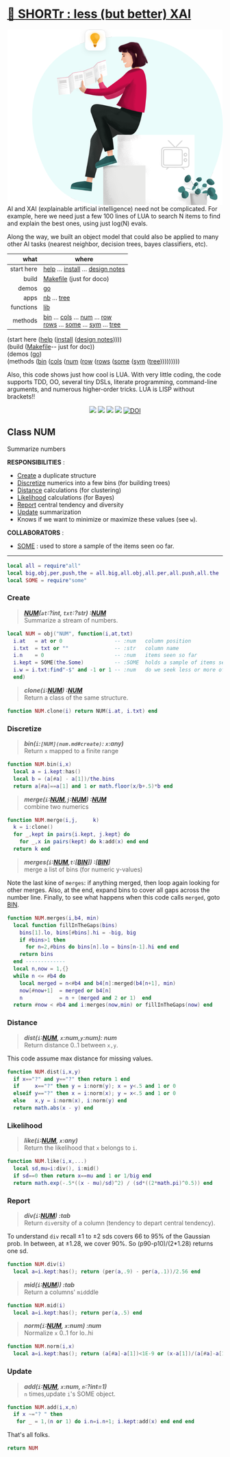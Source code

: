 # [:high_brightness: SHORTr : less (but better) XAI](all.md)

<a href="all.md"><img align=right width=550 src="xai4.png"></a>

AI and XAI (explainable artificial intelligence) need not be
complicated.  For example, here we need just a few 100 lines of LUA
to search N items to  find and explain the best ones, using just
log(N) evals.  

Along the way, we built an object model that could
also be applied to  many other AI tasks (nearest neighbor, decision
trees, bayes classifiers, etc).


|       what | where                                                                                                                                                                                     |
|-----------:|-------------------------------------------------------------------------------------------------------------------------------------------------------------------------------------------|
| start here | [help](all.md) &hellip;  [install](/INSTALL.md) &hellip; [design notes](design.md)                                                                                                        |
|      build | [Makefile](https://github.com/timm/shortr/blob/master/etc/src/Makefile) (just for doco)                                                                                                   |
|      demos | [go](go.md)                                                                                                                                                                               |
|       apps | [nb](nb.md) &hellip; [tree](tree.md)                                                                                                                                                      |
|  functions | [lib](lib.md)                                                                                                                                                                             |
|    methods | [bin](bin.md) &hellip; [cols](cols.md) &hellip; [num](num.md) &hellip; [row](row.md)<br> [rows](rows.md) &hellip; [some](some.md) &hellip; [sym](sym.md) &hellip; [tree](tree.md) |

(start here  ([help](all.md) ([install](/INSTALL.md) ([design notes](design.md)))))                                                                                               
(build       ([Makefile](https://github.com/timm/shortr/blob/master/etc/src/Makefile)-- just for doc))                                                                           
(demos       ([go](go.md))                                                                                                                                                      
(methods    ([bin](bin.md) ([cols](cols.md) ([num](num.md) ([row](row.md) ([rows](rows.md) ([some](some.md) ([sym](sym.md) ([tree](tree.md))))))))))


Also, this code shows just how cool is  LUA.
With very little coding, 
the code supports  TDD,  OO, several tiny DSLs,
literate programming, 
command-line
arguments,  and numerous  higher-order tricks. LUA is LISP without brackets!!

<p align=center>
<a href=".."><img src="https://img.shields.io/badge/Lua-%232C2D72.svg?logo=lua&logoColor=white"></a>
<a href=".."><img src="https://img.shields.io/badge/checked--by-syntastic-yellow?logo=Checkmarx&logoColor=white"></a>
<a href="https://github.com/timm/shortr/actions/workflows/tests.yml"><img src="https://github.com/timm/shortr/actions/workflows/tests.yml/badge.svg"></a>
<a href="https://opensource.org/licenses/BSD-2-Clause"><img  src="https://img.shields.io/badge/License-BSD%202--Clause-orange.svg?logo=opensourceinitiative&logoColor=white"></a>
<a href="https://zenodo.org/badge/latestdoi/206205826"> <img  src="https://zenodo.org/badge/206205826.svg" alt="DOI"></a> 
</p>

## Class NUM
Summarize numbers

**RESPONSIBILITIES** : 
- [Create](#create) a duplicate structure 
- [Discretize](#discretize) numerics into a few bins (for building trees)
- [Distance](#distance) calculations (for clustering)
- [Likelihood](#likelihood) calculations (for Bayes)
- [Report](#report)  central tendency and diversity
- [Update](#update) summarization
- Knows if we want to minimize or maximize these values (see `w`).

**COLLABORATORS** :
- [SOME](some.md) : used to store a sample of the items seen oo far.
------------------------------------------------------------



```lua
local all = require"all"
local big,obj,per,push,the = all.big,all.obj,all.per,all.push,all.the
local SOME = require"some"
```


### Create
> ***[NUM](num.md#create)(`at`:?int, `txt`:?str) :[NUM](num.md#create)***<br>
Summarize a stream of numbers.




```lua
local NUM = obj("NUM", function(i,at,txt) 
  i.at   = at or 0                 -- :num   column position 
  i.txt  = txt or ""               -- :str   column name 
  i.n    = 0                       -- :num   items seen so far
  i.kept = SOME(the.Some)          -- :SOME  holds a sample of items seen so far
  i.w = i.txt:find"-$" and -1 or 1 -- :num   do we seek less or more of this?
  end)
```


> ***clone(`i`:[NUM](num.md#create)) :[NUM](num.md#create)***<br>
Return a class of the same structure.




```lua
function NUM.clone(i) return NUM(i.at, i.txt) end
```


### Discretize
> ***bin(`i`:`[NUM](num.md#create)`: `x`:any)***<br>
Return `x` mapped to a finite range




```lua
function NUM.bin(i,x)
  local a = i.kept:has()
  local b = (a[#a] - a[1])/the.bins
  return a[#a]==a[1] and 1 or math.floor(x/b+.5)*b end
```


> ***merge(`i`:[NUM](num.md#create),`j`:[NUM](num.md#create)) :[NUM](num.md#create)***<br>
combine two numerics




```lua
function NUM.merge(i,j,     k)
  k = i:clone()
  for _,kept in pairs{i.kept, j.kept} do
    for _,x in pairs(kept) do k:add(x) end end
  return k end
```


> ***merges(`i`:[NUM](num.md#create),`t`:[[BIN](bin.md#create)]) :[[BIN](bin.md#create)]***<br>
merge a list of bins (for numeric y-values)

Note the last kine of `merges`: if anything merged, then loop again looking for other merges.
Also, at the end, expand bins to cover all gaps across the number line.
Finally, to see what happens when this code calls `merged`, goto [BIN](bin.md).



```lua
function NUM.merges(i,b4, min) 
  local function fillInTheGaps(bins)
    bins[1].lo, bins[#bins].hi = -big, big
    if #bins>1 then
      for n=2,#bins do bins[n].lo = bins[n-1].hi end end
    return bins 
  end ------------- 
  local n,now = 1,{}
  while n <= #b4 do
    local merged = n<#b4 and b4[n]:merged(b4[n+1], min)
    now[#now+1]  = merged or b4[n]
    n            = n + (merged and 2 or 1)  end
  return #now < #b4 and i:merges(now,min) or fillInTheGaps(now) end
```


### Distance
> ***dist(`i`:[NUM](num.md#create), `x`:num,`y`:num): num***<br>
Return distance 0..1 between `x,y`.

This code assume max distance for missing values.



```lua
function NUM.dist(i,x,y)
  if x=="?" and y=="?" then return 1 end
  if     x=="?" then y = i:norm(y); x = y<.5 and 1 or 0 
  elseif y=="?" then x = i:norm(x); y = x<.5 and 1 or 0
  else   x,y = i:norm(x), i:norm(y) end
  return math.abs(x - y) end 
```


### Likelihood
> ***like(`i`:[NUM](num.md#create), `x`:any)***<br>
Return the likelihood that `x` belongs to `i`.




```lua
function NUM.like(i,x,...)
  local sd,mu=i:div(), i:mid()
  if sd==0 then return x==mu and 1 or 1/big end
  return math.exp(-.5*((x - mu)/sd)^2) / (sd*((2*math.pi)^0.5)) end  
```


### Report
> ***div(`i`:[NUM](num.md#create)) :tab***<br>
Return `div`ersity of a column (tendency to depart central tendency).

To understand `div`  recall &pm;1 to &pm;2 sds covers 66 to 95% of the Gaussian prob.
In between, at &pm;1.28, we cover 90%. So (p90-p10)/(2*1.28) returns one sd.



```lua
function NUM.div(i) 
  local a=i.kept:has(); return (per(a,.9) - per(a,.1))/2.56 end
```


> ***mid(`i`:[NUM](num.md#create))) :tab***<br>
Return a columns' `mid`ddle




```lua
function NUM.mid(i) 
  local a=i.kept:has(); return per(a,.5) end
```


> ***norm(`i`:[NUM](num.md#create), `x`:num) :num***<br>
Normalize `x` 0..1 for lo..hi




```lua
function NUM.norm(i,x)
  local a=i.kept:has(); return (a[#a]-a[1])<1E-9 or (x-a[1])/(a[#a]-a[1]) end
```


### Update
> ***add(`i`:[NUM](num.md#create), `x`:num, `n`:?int=1)***<br>
`n` times,update `i`'s SOME object.




```lua
function NUM.add(i,x,n)
  if x ~="? " then 
   for _ = 1,(n or 1) do i.n=i.n+1; i.kept:add(x) end end end
```


That's all folks.



```lua
return NUM
```


